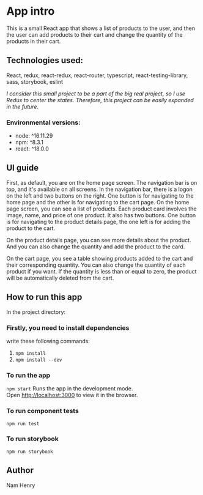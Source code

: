 # App intro

This is a small React app that shows a list of products to the user, and then the user can add products to their cart and change the quantity of the products in their cart. 

## Technologies used: 

React, redux, react-redux, react-router, typescript, react-testing-library, sass, storybook, eslint


*I consider this small project to be a part of the big real project, so I use Redux to center the states. Therefore, this project can be easily expanded in the future.*
### Environmental versions: 
- node: ^16.11.29
- npm: ^8.3.1
- react: ^18.0.0

## UI guide
First, as default, you are on the home page screen. The navigation bar is on top, and it's available on all screens. In the navigation bar, there is a logon on the left and two buttons on the right. One button is for navigating to the home page and the other is for navigating to the cart page. On the home page screen, you can see a list of products. Each product card involves the image, name, and price of one product. It also has two buttons. One button is for navigating to the product details page, the one left is for adding the product to the cart.

On the product details page, you can see more details about the product. And you can also change the quantity and add the product to the card.

On the cart page, you see a table showing products added to the cart and their corresponding quantity. You can also change the quantity of each product if you want. If the quantity is less than or equal to zero, the product will be automatically deleted from the cart.

## How to run this app

In the project directory:

### Firstly, you need to install dependencies
write these following commands:
1. `npm install`
2. `npm install --dev`

### To run the app
`npm start`
Runs the app in the development mode.\
Open [http://localhost:3000](http://localhost:3000) to view it in the browser.

### To run component tests
`npm run test`

### To run storybook
`npm run storybook`

## Author
Nam Henry
